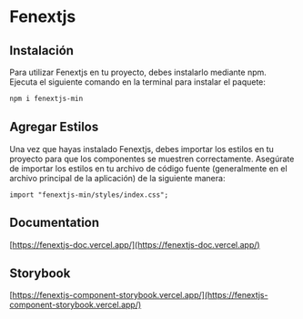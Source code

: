# Fenextjs

## Instalación

Para utilizar Fenextjs en tu proyecto, debes instalarlo mediante npm. Ejecuta el siguiente comando en la terminal para instalar el paquete:

```bash
npm i fenextjs-min
```

## Agregar Estilos

Una vez que hayas instalado Fenextjs, debes importar los estilos en tu proyecto para que los componentes se muestren correctamente. Asegúrate de importar los estilos en tu archivo de código fuente (generalmente en el archivo principal de la aplicación) de la siguiente manera:

```tsx
import "fenextjs-min/styles/index.css";
```

## Documentation

[https://fenextjs-doc.vercel.app/](https://fenextjs-doc.vercel.app/)

## Storybook

[https://fenextjs-component-storybook.vercel.app/](https://fenextjs-component-storybook.vercel.app/)
